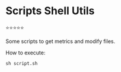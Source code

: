 # Scripts Shell Utils

:star::star::star::star::star: 

Some scripts to get metrics and modify files.

How to execute:
```
sh script.sh
```

